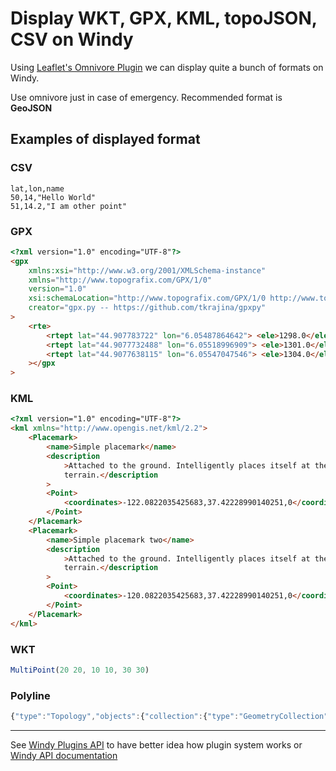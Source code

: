 # Display WKT, GPX, KML, topoJSON, CSV on Windy

Using [Leaflet's Omnivore Plugin](https://github.com/mapbox/leaflet-omnivore) we can display quite a bunch of formats on Windy.

Use omnivore just in case of emergency. Recommended format is **GeoJSON**

## Examples of displayed format

### CSV

```
lat,lon,name
50,14,"Hello World"
51,14.2,"I am other point"
```

### GPX

```html
<?xml version="1.0" encoding="UTF-8"?>
<gpx
    xmlns:xsi="http://www.w3.org/2001/XMLSchema-instance"
    xmlns="http://www.topografix.com/GPX/1/0"
    version="1.0"
    xsi:schemaLocation="http://www.topografix.com/GPX/1/0 http://www.topografix.com/GPX/1/0/gpx.xsd"
    creator="gpx.py -- https://github.com/tkrajina/gpxpy"
>
    <rte>
        <rtept lat="44.907783722" lon="6.05487864642"> <ele>1298.0</ele></rtept>
        <rtept lat="44.9077732488" lon="6.05518996909"> <ele>1301.0</ele></rtept>
        <rtept lat="44.9077638115" lon="6.05547047546"> <ele>1304.0</ele></rtept></rte
    ></gpx
>
```

### KML

```html
<?xml version="1.0" encoding="UTF-8"?>
<kml xmlns="http://www.opengis.net/kml/2.2">
    <Placemark>
        <name>Simple placemark</name>
        <description
            >Attached to the ground. Intelligently places itself at the height of the underlying
            terrain.</description
        >
        <Point>
            <coordinates>-122.0822035425683,37.42228990140251,0</coordinates>
        </Point>
    </Placemark>
    <Placemark>
        <name>Simple placemark two</name>
        <description
            >Attached to the ground. Intelligently places itself at the height of the underlying
            terrain.</description
        >
        <Point>
            <coordinates>-120.0822035425683,37.42228990140251,0</coordinates>
        </Point>
    </Placemark>
</kml>
```

### WKT

```js
MultiPoint(20 20, 10 10, 30 30)
```

### Polyline

```js
{"type":"Topology","objects":{"collection":{"type":"GeometryCollection","geometries":[{"type":"LineString","arcs":[0]}]}},"arcs":[[[0,2202],[3273,6332],[655,-8534],[1726,7176],[4345,2823]]],"bbox":[3.1640625,41.77131167976407,62.22656249999999,54.57206165565852],"transform":{"scale":[0.005906840684068406,0.0012802030178912344],"translate":[3.1640625,41
```

---

See [Windy Plugins API](../../docs/WINDY_PLUGIN.md) to have better idea how plugin system works or [Windy API documentation](../../docs/WINDY_API.md)
